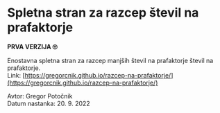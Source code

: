 # Spletna stran za razcep števil na prafaktorje

**PRVA VERZIJA 🙄**

Enostavna spletna stran za razcep manjših števil na prafaktorje števil na prafaktorje.<br/>
Link: [https://gregorcnik.github.io/razcep-na-prafaktorje/](https://gregorcnik.github.io/razcep-na-prafaktorje/)

Avtor: Gregor Potočnik <br/>
Datum nastanka: 20. 9. 2022
